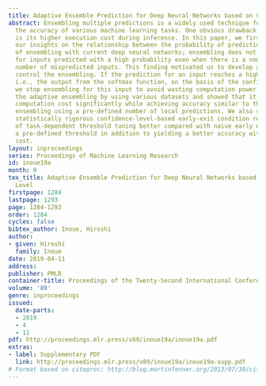 ```yaml
---
title: Adaptive Ensemble Prediction for Deep Neural Networks based on Confidence Level
abstract: Ensembling multiple predictions is a widely used technique for improving
  the accuracy of various machine learning tasks. One obvious drawback of ensembling
  is its higher execution cost during inference. In this paper, we first describe
  our insights on the relationship between the probability of prediction and the effect
  of ensembling with current deep neural networks; ensembling does not help mispredictions
  for inputs predicted with a high probability even when there is a non-negligible
  number of mispredicted inputs. This finding motivated us to develop a way to adaptively
  control the ensembling. If the prediction for an input reaches a high enough probability,
  i.e., the output from the softmax function, on the basis of the confidence level,
  we stop ensembling for this input to avoid wasting computation power. We evaluated
  the adaptive ensembling by using various datasets and showed that it reduces the
  computation cost significantly while achieving accuracy similar to that of static
  ensembling using a pre-defined number of local predictions. We also show that our
  statistically rigorous confidence-level-based early-exit condition reduces the burden
  of task-dependent threshold tuning better compared with naive early exit based on
  a pre-defined threshold in addition to yielding a better accuracy with the same
  cost.
layout: inproceedings
series: Proceedings of Machine Learning Research
id: inoue19a
month: 0
tex_title: Adaptive Ensemble Prediction for Deep Neural Networks based on Confidence
  Level
firstpage: 1284
lastpage: 1293
page: 1284-1293
order: 1284
cycles: false
bibtex_author: Inoue, Hiroshi
author:
- given: Hiroshi
  family: Inoue
date: 2019-04-11
address: 
publisher: PMLR
container-title: Proceedings of the Twenty-Second International Conference on Artificial Intelligence and Statistics
volume: '89'
genre: inproceedings
issued:
  date-parts:
  - 2019
  - 4
  - 11
pdf: http://proceedings.mlr.press/v89/inoue19a/inoue19a.pdf
extras:
- label: Supplementary PDF
  link: http://proceedings.mlr.press/v89/inoue19a/inoue19a-supp.pdf
# Format based on citeproc: http://blog.martinfenner.org/2013/07/30/citeproc-yaml-for-bibliographies/
---
```

